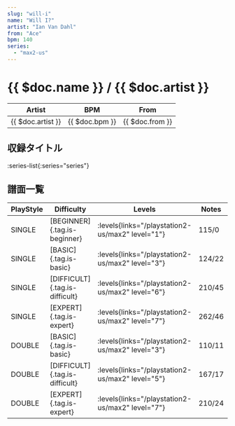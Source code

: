 ```yaml
---
slug: "will-i"
name: "Will I?"
artist: "Ian Van Dahl"
from: "Ace"
bpm: 140
series:
  - "max2-us"
---
```


# {{ $doc.name }} / {{ $doc.artist }}

|Artist|BPM|From|
|------|---|----|
|{{ $doc.artist }}|{{ $doc.bpm }}|{{ $doc.from }}|

## 収録タイトル

:series-list{:series="series"}

## 譜面一覧

|PlayStyle|Difficulty|Levels|Notes|Movie|
|---------|----------|------|-----|-----|
|SINGLE|[BEGINNER]{.tag.is-beginner}| :levels{links="/playstation2-us/max2" level="1"}|115/0||
|SINGLE|[BASIC]{.tag.is-basic}| :levels{links="/playstation2-us/max2" level="3"}|124/22||
|SINGLE|[DIFFICULT]{.tag.is-difficult}| :levels{links="/playstation2-us/max2" level="6"}|210/45||
|SINGLE|[EXPERT]{.tag.is-expert}| :levels{links="/playstation2-us/max2" level="7"}|262/46||
|DOUBLE|[BASIC]{.tag.is-basic}| :levels{links="/playstation2-us/max2" level="3"}|110/11||
|DOUBLE|[DIFFICULT]{.tag.is-difficult}| :levels{links="/playstation2-us/max2" level="5"}|167/17||
|DOUBLE|[EXPERT]{.tag.is-expert}| :levels{links="/playstation2-us/max2" level="7"}|210/24||
